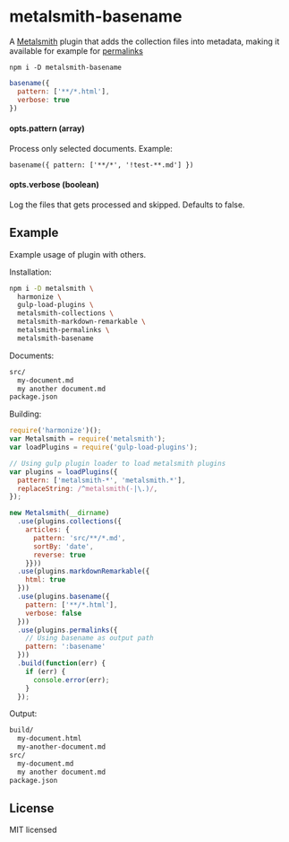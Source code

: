 # metalsmith-basename

A [Metalsmith](http://www.metalsmith.io/) plugin that adds the collection
files into metadata, making it available for example for [permalinks](https://github.com/segmentio/metalsmith-permalinks)

```shell
npm i -D metalsmith-basename
```

```javascript
basename({
  pattern: ['**/*.html'],
  verbose: true
})
```

#### opts.pattern (array)

Process only selected documents. Example:
```
basename({ pattern: ['**/*', '!test-**.md'] })
```

#### opts.verbose (boolean)

Log the files that gets processed and skipped. Defaults to false.

## Example

Example usage of plugin with others.

Installation:
```sh
npm i -D metalsmith \
  harmonize \
  gulp-load-plugins \
  metalsmith-collections \
  metalsmith-markdown-remarkable \
  metalsmith-permalinks \
  metalsmith-basename 
```

Documents:
```sh
src/
  my-document.md
  my another document.md
package.json
```

Building:
```javascript
require('harmonize')();
var Metalsmith = require('metalsmith');
var loadPlugins = require('gulp-load-plugins');

// Using gulp plugin loader to load metalsmith plugins
var plugins = loadPlugins({
  pattern: ['metalsmith-*', 'metalsmith.*'],
  replaceString: /^metalsmith(-|\.)/,
});

new Metalsmith(__dirname)
  .use(plugins.collections({
    articles: {
      pattern: 'src/**/*.md',
      sortBy: 'date',
      reverse: true
    }}))
  .use(plugins.markdownRemarkable({
    html: true
  }))
  .use(plugins.basename({
    pattern: ['**/*.html'],
    verbose: false
  }))
  .use(plugins.permalinks({
    // Using basename as output path
    pattern: ':basename'
  }))
  .build(function(err) {
    if (err) {
      console.error(err);
    }
  });
```

Output:
```sh
build/
  my-document.html
  my-another-document.md
src/
  my-document.md
  my another document.md
package.json
```

## License

MIT licensed